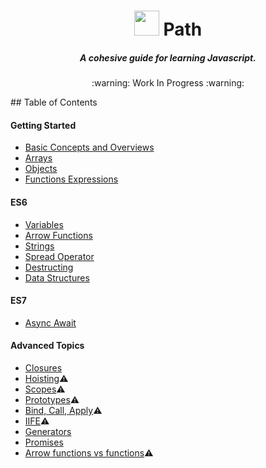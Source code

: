 <h1 align="center">
<img width="40" align="bottom" src="https://upload.wikimedia.org/wikipedia/commons/thumb/9/99/Unofficial_JavaScript_logo_2.svg/2000px-Unofficial_JavaScript_logo_2.svg.png">
  Path
</h1>
<h5 align="center">A cohesive guide for learning Javascript.</h5>

<p align="center">:warning: Work In Progress :warning:</p>
## Table of Contents

#### Getting Started
- [Basic Concepts and Overviews](./basics/basic-concepts.md)
- [Arrays](./basics/basic-concepts.md)
- [Objects](./basics/basic-concepts.md)
- [Functions Expressions](./basics/basic-concepts.md)


#### ES6
- [Variables](./ES6/basic-concepts.md)
- [Arrow Functions](./ES6/basic-concepts.md)
- [Strings](./ES6/basic-concepts.md)
- [Spread Operator](./ES6/basic-concepts.md)
- [Destructing](./ES6/basic-concepts.md)
- [Data Structures](./ES6/basic-concepts.md)

#### ES7
- [Async Await](./ES7/basic-concepts.md)

#### Advanced Topics
- [Closures](./ES6/basic-concepts.md)
- [Hoisting](./ES6/basic-concepts.md):warning:
- [Scopes](./ES6/basic-concepts.md):warning:
- [Prototypes](./ES6/basic-concepts.md):warning:
- [Bind, Call, Apply](./ES6/basic-concepts.md):warning:
- [IIFE](./ES6/basic-concepts.md):warning:
- [Generators](./ES6/basic-concepts.md)
- [Promises](./ES6/basic-concepts.md)
- [Arrow functions vs functions](./ES6/basic-concepts.md):warning:
